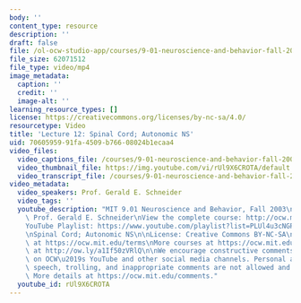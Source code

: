 ```yaml
---
body: ''
content_type: resource
description: ''
draft: false
file: /ol-ocw-studio-app/courses/9-01-neuroscience-and-behavior-fall-2003/mit9_01f03_lec12_360p_16_9.mp4
file_size: 62071512
file_type: video/mp4
image_metadata:
  caption: ''
  credit: ''
  image-alt: ''
learning_resource_types: []
license: https://creativecommons.org/licenses/by-nc-sa/4.0/
resourcetype: Video
title: 'Lecture 12: Spinal Cord; Autonomic NS'
uid: 70605959-91fa-4509-b766-08024b1ecaa4
video_files:
  video_captions_file: /courses/9-01-neuroscience-and-behavior-fall-2003/15tu065uFB88tzH92s84HgJCuunz_RthZ_transcript.webvtt
  video_thumbnail_file: https://img.youtube.com/vi/rUl9X6CROTA/default.jpg
  video_transcript_file: /courses/9-01-neuroscience-and-behavior-fall-2003/15tu065uFB88tzH92s84HgJCuunz_RthZ_transcript.pdf
video_metadata:
  video_speakers: Prof. Gerald E. Schneider
  video_tags: ''
  youtube_description: "MIT 9.01 Neuroscience and Behavior, Fall 2003\nInstructor:\
    \ Prof. Gerald E. Schneider\nView the complete course: http://ocw.mit.edu/courses/brain-and-cognitive-sciences/9-01-neuroscience-and-behavior-fall-2003\n\
    YouTube Playlist: https://www.youtube.com/playlist?list=PLUl4u3cNGP63U7FmbKD9KClb-94dyPJim\n\
    \nSpinal Cord; Autonomic NS\n\nLicense: Creative Commons BY-NC-SA\nMore information\
    \ at https://ocw.mit.edu/terms\nMore courses at https://ocw.mit.edu\nSupport OCW\
    \ at http://ow.ly/a1If50zVRlQ\n\nWe encourage constructive comments and discussion\
    \ on OCW\u2019s YouTube and other social media channels. Personal attacks, hate\
    \ speech, trolling, and inappropriate comments are not allowed and may be removed.\
    \ More details at https://ocw.mit.edu/comments."
  youtube_id: rUl9X6CROTA
---
```

